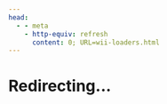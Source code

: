 ```yaml
---
head:
  - - meta
    - http-equiv: refresh
      content: 0; URL=wii-loaders.html
---
```


# Redirecting...
